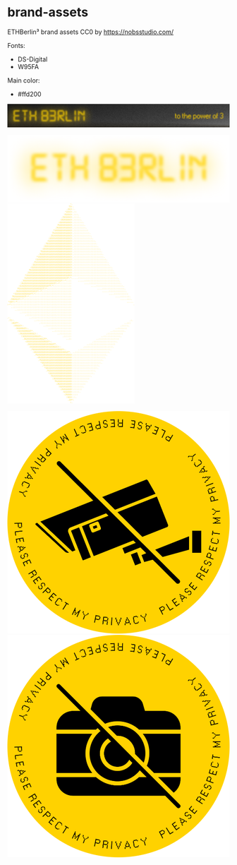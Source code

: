 # brand-assets
ETHBerlin³ brand assets CC0 by https://nobsstudio.com/

Fonts:
- DS-Digital
- W95FA

Main color:
- #ffd200

[![header-condensed](./header-condensed.png)](./header-condensed.png)

[![ethberlin-wordmark-with-glow](./ethberlin-wordmark-with-glow.png)](./ethberlin-wordmark-with-glow.png)
[![ethberlin-diamond](./ethberlin-diamond.png)](./ethberlin-diamond.png)

[![sticker-no-camera](./sticker-no-camera.png)](./sticker-no-camera.png)
[![sticker-no-photo](./sticker-no-photo.png)](./sticker-no-photo.png)
